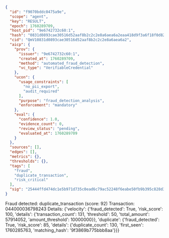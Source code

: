 ```json
{
  "id": "f9070bddc0475a9e",
  "scope": "agent",
  "key": "RESULT",
  "epoch": 1760289709,
  "host_pid": "9e6742732c60:1",
  "hash": "0831d0893cae30516d52aaf8b2c2c2e8a6aea6a2eaa418d9f3a6f18f0d8240ee",
  "cid": "QmV10831d0893cae30516d52aaf8b2c2c2e8a6aea6a2",
  "aicp": {
    "prov": {
      "issuer": "9e6742732c60:1",
      "created_at": 1760289709,
      "method": "automated_fraud_detection",
      "vc_type": "VerifiableCredential"
    },
    "ucon": {
      "usage_constraints": [
        "no_pii_export",
        "audit_required"
      ],
      "purpose": "fraud_detection_analysis",
      "enforcement": "mandatory"
    },
    "eval": {
      "confidence": 1.0,
      "evidence_count": 0,
      "review_status": "pending",
      "evaluated_at": 1760289709
    }
  },
  "sources": [],
  "edges": [],
  "metrics": {},
  "thresholds": {},
  "tags": [
    "fraud",
    "duplicate_transaction",
    "risk_critical"
  ],
  "sig": "25444ffd474dc1e5b971d735c0ead6c79ac52248f6eabe50fb9b395c828d3c98"
}
```

Fraud detected: duplicate_transaction (score: 92)
Transaction: 044000036798243
Details: {'velocity': {'fraud_detected': True, 'risk_score': 100, 'details': {'transaction_count': 131, 'threshold': 50, 'total_amount': 57914052, 'amount_threshold': 10000000}}, 'duplicate': {'fraud_detected': True, 'risk_score': 85, 'details': {'duplicate_count': 130, 'first_seen': 1760285763, 'matching_hash': '9f3869b775bbb8aa'}}}